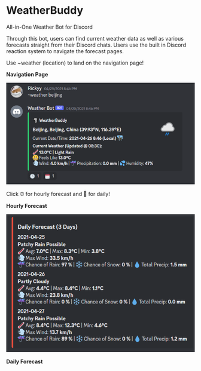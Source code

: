 # WeatherBuddy
All-in-One Weather Bot for Discord

Through this bot, users can find current weather data as well as various forecasts straight from their Discord chats. Users use the built in Discord reaction system to navigate the forecast pages. 

Use ~weather (location) to land on the navigation page!

**Navigation Page**

![alt-text](Interface1.png)

Click ⏰ for hourly forecast and 📆 for daily!

**Hourly Forecast**

![alt-text](Interface2.png)

**Daily Forecast**

